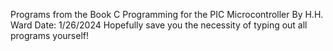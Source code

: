 Programs from the Book C Programming for the PIC Microcontroller
By H.H. Ward
Date: 1/26/2024
Hopefully save you the necessity of typing out all programs yourself!
